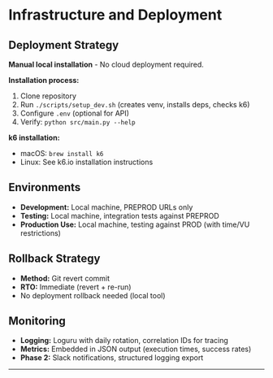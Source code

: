 # Infrastructure and Deployment

## Deployment Strategy

**Manual local installation** - No cloud deployment required.

**Installation process:**
1. Clone repository
2. Run `./scripts/setup_dev.sh` (creates venv, installs deps, checks k6)
3. Configure `.env` (optional for API)
4. Verify: `python src/main.py --help`

**k6 installation:**
- macOS: `brew install k6`
- Linux: See k6.io installation instructions

## Environments

- **Development:** Local machine, PREPROD URLs only
- **Testing:** Local machine, integration tests against PREPROD
- **Production Use:** Local machine, testing against PROD (with time/VU restrictions)

## Rollback Strategy

- **Method:** Git revert commit
- **RTO:** Immediate (revert + re-run)
- No deployment rollback needed (local tool)

## Monitoring

- **Logging:** Loguru with daily rotation, correlation IDs for tracing
- **Metrics:** Embedded in JSON output (execution times, success rates)
- **Phase 2:** Slack notifications, structured logging export

---

